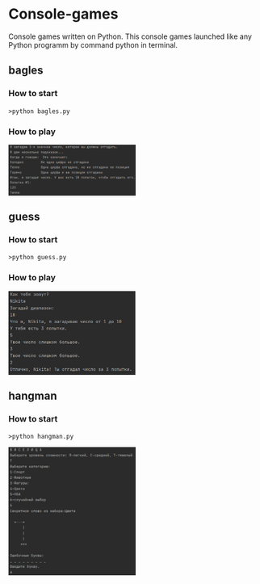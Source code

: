 # Console-games
Console games written on Python.
This console games launched like any Python programm by command python in terminal.
## bagles
### How to start
```
>python bagles.py
```
### How to play
<img align="center" src="https://github.com/Bazarovinc/Console-games/blob/master/imagies/bagles.jpg" width="50%"/>

## guess
### How to start
```
>python guess.py
```
### How to play
<img align="center" src="https://github.com/Bazarovinc/Console-games/blob/master/imagies/guess.jpg" width="50%" />

## hangman
### How to start
```
>python hangman.py
```
<img align="center" src="https://github.com/Bazarovinc/Console-games/blob/master/imagies/hangman.jpg" width="50%" />
